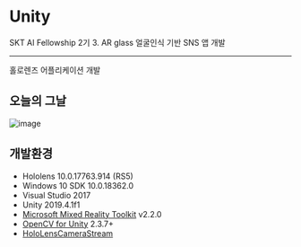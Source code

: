 # Unity
SKT AI Fellowship 2기
3. AR glass 얼굴인식 기반 SNS 앱 개발

***
홀로렌즈 어플리케이션 개발

## 오늘의 그날
![image](https://user-images.githubusercontent.com/52240990/94984622-d7d9d300-0588-11eb-99c0-f01ee33b485d.png)

## 개발환경
* Hololens 10.0.17763.914 (RS5)
* Windows 10 SDK 10.0.18362.0
* Visual Studio 2017
* Unity 2019.4.1f1
* [Microsoft Mixed Reality Toolkit](https://github.com/Microsoft/MixedRealityToolkit-Unity/releases) v2.2.0 
* [OpenCV for Unity](https://assetstore.unity.com/packages/tools/integration/opencv-for-unity-21088?aid=1011l4ehR) 2.3.7+ 
* [HoloLensCameraStream](https://github.com/VulcanTechnologies/HoloLensCameraStream) 
